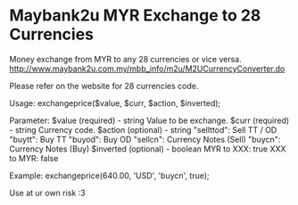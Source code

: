 # Maybank2u MYR Exchange to 28 Currencies

Money exchange from MYR to any 28 currencies or vice versa.
http://www.maybank2u.com.my/mbb_info/m2u/M2UCurrencyConverter.do

Please refer on the website for 28 currencies code.

Usage:
exchangeprice($value, $curr, $action, $inverted);

Parameter:
$value (required) - string
  Value to be exchange.
$curr (required) - string
  Currency code.
$action (optional) - string
 "sellttod": Sell TT / OD
 "buytt": Buy TT
 "buyod": Buy OD
 "sellcn": Currency Notes (Sell)
 "buycn": Currency Notes (Buy)
$inverted (optional) - boolean
 MYR to XXX: true
 XXX to MYR: false

Example:
exchangeprice(640.00, 'USD', 'buycn', true);

Use at ur own risk :3
